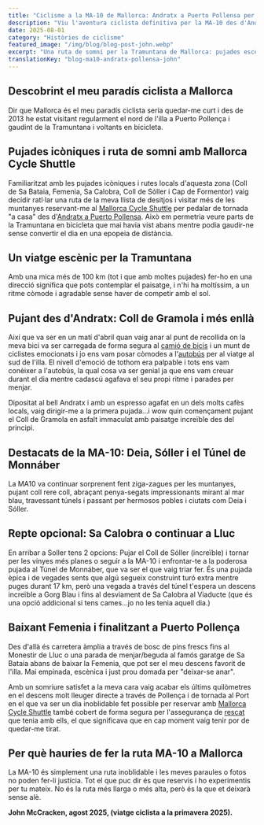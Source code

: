 ```yaml
---
title: "Ciclisme a la MA-10 de Mallorca: Andratx a Puerto Pollensa per John McCracken"
description: "Viu l'aventura ciclista definitiva per la MA-10 des d'Andratx a Puerto Pollensa a través de l'impressionant Tramuntana."
date: 2025-08-01
category: "Històries de ciclisme"
featured_image: "/img/blog/blog-post-john.webp"
excerpt: "Una ruta de somni per la Tramuntana de Mallorca: pujades escèniques, penya-segats impressionants i baixades inoblidables d'Andratx a Puerto Pollensa."
translationKey: "blog-ma10-andratx-pollensa-john"
---
```


## Descobrint el meu paradís ciclista a Mallorca

Dir que Mallorca és el meu paradís ciclista seria quedar-me curt i des de 2013 he estat visitant regularment el nord de l'illa a Puerto Pollença i gaudint de la Tramuntana i voltants en bicicleta.

## Pujades icòniques i ruta de somni amb Mallorca Cycle Shuttle

Familiaritzat amb les pujades icòniques i rutes locals d'aquesta zona (Coll de Sa Bataia, Femenia, Sa Calobra, Coll de Sóller i Cap de Formentor) vaig decidir ratl·lar una ruta de la meva llista de desitjos i visitar més de les muntanyes reservant-me al <a href="https://mallorcacycleshuttle.company.site/products/Scheduled-Bike-Buses-c15728235" target="_blank">Mallorca Cycle Shuttle</a> per pedalar de tornada "a casa" des d'<a href="/ca/shuttle-bici/guia-andratx-pollenca/" target="_blank">Andratx a Puerto Pollensa</a>. Això em permetria veure parts de la Tramuntana en bicicleta que mai havia vist abans mentre podia gaudir-ne sense convertir el dia en una epopeia de distància.

## Un viatge escènic per la Tramuntana

Amb una mica més de 100 km (tot i que amb moltes pujades) fer-ho en una direcció significa que pots contemplar el paisatge, i n'hi ha moltíssim, a un ritme còmode i agradable sense haver de competir amb el sol.

## Pujant des d'Andratx: Coll de Gramola i més enllà

Així que va ser en un matí d'abril quan vaig anar al punt de recollida on la meva bici va ser carregada de forma segura al <a href="https://mallorcacycleshuttle.company.site/products/Scheduled-Bike-Buses-c15728235" target="_blank">camió de bicis</a> i un munt de ciclistes emocionats i jo ens vam posar còmodes a l'<a href="https://mallorcacycleshuttle.company.site/products/Scheduled-Bike-Buses-c15728235" target="_blank">autobús</a> per al viatge al sud de l'illa. El nivell d'emoció de tothom era palpable i tots ens vam conèixer a l'autobús, la qual cosa va ser genial ja que ens vam creuar durant el dia mentre cadascú agafava el seu propi ritme i parades per menjar.

Dipositat al bell Andratx i amb un espresso agafat en un dels molts cafès locals, vaig dirigir-me a la primera pujada…i wow quin començament pujant el Coll de Gramola en asfalt immaculat amb paisatge increïble des del principi.

## Destacats de la MA-10: Deia, Sóller i el Túnel de Monnáber

La MA10 va continuar sorprenent fent ziga-zagues per les muntanyes, pujant coll rere coll, abraçant penya-segats impressionants mirant al mar blau, travessant túnels i passant per hermosos pobles i ciutats com Deia i Sóller.

## Repte opcional: Sa Calobra o continuar a Lluc

En arribar a Soller tens 2 opcions: Pujar el Coll de Sóller (increïble) i tornar per les vinyes més planes o seguir a la MA-10 i enfrontar-te a la poderosa pujada al Túnel de Monnáber, que va ser el que vaig triar fer. És una pujada èpica i de vegades sents que algú segueix construint turó extra mentre puges durant 17 km, però una vegada a través del túnel t'espera un descens increïble a Gorg Blau i fins al desviament de Sa Calobra al Viaducte (que és una opció addicional si tens cames…jo no les tenia aquell dia.)

## Baixant Femenia i finalitzant a Puerto Pollença

Des d'allà és carretera àmplia a través de bosc de pins frescs fins al Monestir de Lluc o una parada de menjar/beguda al famós garatge de Sa Bataia abans de baixar la Femenia, que pot ser el meu descens favorit de l'illa. Mai empinada, escènica i just prou domada per "deixar-se anar".

Amb un somriure satisfet a la meva cara vaig acabar els últims quilòmetres en el descens molt lleuger directe a través de Pollença i de tornada al Port en el que va ser un dia inoblidable fet possible per reservar amb <a href="https://mallorcacycleshuttle.company.site/products/Scheduled-Bike-Buses-c15728235" target="_blank">Mallorca Cycle Shuttle</a> també cobert de forma segura per l'assegurança de <a href="https://mallorcacycleshuttle.company.site/products/Rescue-&-Recovery-c15728236" target="_blank">rescat</a> que tenia amb ells, el que significava que en cap moment vaig tenir por de quedar-me tirat.

## Per què hauries de fer la ruta MA-10 a Mallorca

La MA-10 és simplement una ruta inoblidable i les meves paraules o fotos no poden fer-li justícia. Tot el que puc dir és que reservis i ho experimentis per tu mateix. No és la ruta més llarga o més alta, però és la que et deixarà sense alè.

**John McCracken, agost 2025, (viatge ciclista a la primavera 2025).**
